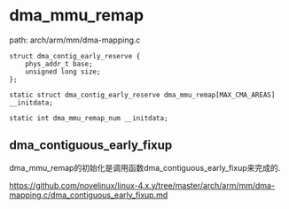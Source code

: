 dma_mmu_remap
========================================

path: arch/arm/mm/dma-mapping.c
```
struct dma_contig_early_reserve {
    phys_addr_t base;
    unsigned long size;
};

static struct dma_contig_early_reserve dma_mmu_remap[MAX_CMA_AREAS] __initdata;

static int dma_mmu_remap_num __initdata;
```

dma_contiguous_early_fixup
----------------------------------------

dma_mmu_remap的初始化是调用函数dma_contiguous_early_fixup来完成的.

https://github.com/novelinux/linux-4.x.y/tree/master/arch/arm/mm/dma-mapping.c/dma_contiguous_early_fixup.md
